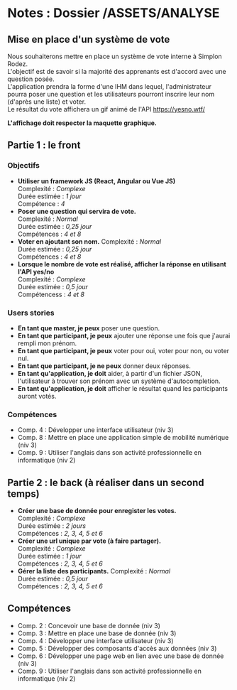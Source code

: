 # Notes : Dossier /ASSETS/ANALYSE

## Mise en place d'un système de vote
Nous souhaiterons mettre en place un système de vote interne à Simplon Rodez.  
L'objectif est de savoir si la majorité des apprenants est d'accord avec une question posée.  
L'application prendra la forme d'une IHM dans lequel, l'administrateur pourra poser une question et les utilisateurs pourront inscrire leur nom (d'après une liste) et voter.  
Le résultat du vote affichera un gif animé de l'API https://yesno.wtf/

**L'affichage doit respecter la maquette graphique.**

## Partie 1 : le front
### Objectifs
* **Utiliser un framework JS (React, Angular ou Vue JS)**  
    Complexité : *Complexe*  
    Durée estimée : *1 jour*  
    Compétence : *4*
* **Poser une question qui servira de vote.**  
    Complexité : *Normal*  
    Durée estimée : *0,25 jour*  
    Compétences : *4 et 8*
* **Voter en ajoutant son nom.**
    Complexité : *Normal*  
    Durée estimée : *0,25 jour*  
    Compétences : *4 et 8*
* **Lorsque le nombre de vote est réalisé, afficher la réponse en utilisant l'API yes/no**  
    Complexité : *Complexe*  
    Durée estimée : *0,5 jour*  
    Compétencess : *4 et 8*

### Users stories
* **En tant que master, je peux** poser une question.
* **En tant que participant, je peux** ajouter une réponse une fois que j'aurai rempli mon prénom.
* **En tant que participant, je peux** voter pour oui, voter pour non, ou voter nul.
* **En tant que participant, je ne peux** donner deux réponses.
* **En tant qu'application, je doit** aider, à partir d'un fichier JSON, l'utilisateur à trouver son prénom avec un système d'autocompletion.
* **En tant qu'application, je doit** afficher le résultat quand les participants auront votés.

### Compétences
* Comp. 4 : Développer une interface utilisateur (niv 3)
* Comp. 8 : Mettre en place une application simple de mobilité numérique (niv 3)
* Comp. 9 : Utiliser l'anglais dans son activité professionnelle en informatique (niv 2)

## 
## 
## 
## 
## 
## 
## Partie 2 : le back (à réaliser dans un second temps)
* **Créer une base de donnée pour enregister les votes.**  
    Complexité : *Complexe*  
    Durée estimée : *2 jours*  
    Compétences : *2, 3, 4, 5 et 6*
* **Créer une url unique par vote (à faire partager).**  
    Complexité : *Complexe*  
    Durée estimée : *1 jour*  
    Compétences : *2, 3, 4, 5 et 6*
* **Gérer la liste des participants.**
    Complexité : *Normal*  
    Durée estimée : *0,5 jour*  
    Compétences : *2, 3, 4, 5 et 6*

## Compétences
* Comp. 2 : Concevoir une base de donnée (niv 3)
* Comp. 3 : Mettre en place une base de donnée (niv 3)
* Comp. 4 : Développer une interface utilisateur (niv 3)
* Comp. 5 : Développer des composants d'accès aux données (niv 3)
* Comp. 6 : Développer une page web en lien avec une base de donnée (niv 3)
* Comp. 9 : Utiliser l'anglais dans son activité professionnelle en informatique (niv 2)
